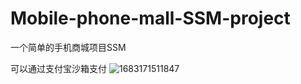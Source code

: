 # Mobile-phone-mall-SSM-project

一个简单的手机商城项目SSM

可以通过支付宝沙箱支付
![1683171511847](https://user-images.githubusercontent.com/66465163/236590211-28811468-0728-4acd-b5f9-a64a793db472.png)

